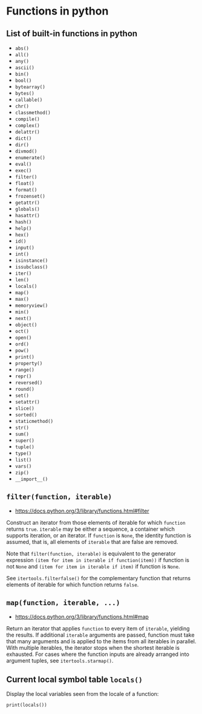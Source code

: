 # Functions in python


## List of built-in functions in python

- `abs()`
- `all()`
- `any()`
- `ascii()`
- `bin()`
- `bool()`
- `bytearray()`
- `bytes()`
- `callable()`
- `chr()`
- `classmethod()`
- `compile()`
- `complex()`
- `delattr()`
- `dict()`
- `dir()`
- `divmod()`
- `enumerate()`
- `eval()`
- `exec()`
- `filter()`
- `float()`
- `format()`
- `frozenset()`
- `getattr()`
- `globals()`
- `hasattr()`
- `hash()`
- `help()`
- `hex()`
- `id()`
- `input()`
- `int()`
- `isinstance()`
- `issubclass()`
- `iter()`
- `len()`
- `locals()`
- `map()`
- `max()`
- `memoryview()`
- `min()`
- `next()`
- `object()`
- `oct()`
- `open()`
- `ord()`
- `pow()`
- `print()`
- `property()`
- `range()`
- `repr()`
- `reversed()`
- `round()`
- `set()`
- `setattr()`
- `slice()`
- `sorted()`
- `staticmethod()`
- `str()`
- `sum()`
- `super()`
- `tuple()`
- `type()`
- `list()`
- `vars()`
- `zip()`
- `__import__()`


## `filter(function, iterable)`


- https://docs.python.org/3/library/functions.html#filter


Construct an iterator from those elements of iterable for which `function` returns `true`.
`iterable` may be either a sequence, a container which supports iteration, or an iterator. If
`function` is `None`, the identity function is assumed, that is, all elements of `iterable` that are
false are removed.

Note that `filter(function, iterable)` is equivalent to the generator expression `(item for item in
iterable if function(item))` if function is not `None` and `(item for item in iterable if item)` if
function is `None`.

See `itertools.filterfalse()` for the complementary function that returns elements of iterable for
which function returns `false`.


## `map(function, iterable, ...)`

- https://docs.python.org/3/library/functions.html#map

Return an iterator that applies `function` to every item of `iterable`, yielding the results. If
additional `iterable` arguments are passed, function must take that many arguments and is applied to
the items from all iterables in parallel. With multiple iterables, the iterator stops when the
shortest iterable is exhausted. For cases where the function inputs are already arranged into
argument tuples, see `itertools.starmap()`.


## Current local symbol table `locals()`

Display the local variables seen from the locale of a function:

~~~~
print(locals())
~~~~
